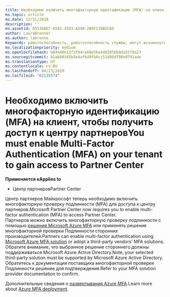 ```yaml
---
title: Необходимо включить многофакторную идентификацию (MFA) на клиенте для получения доступа к этой странице | Центр партнеров
ms.topic: article
ms.date: 12/21/2018
description: ''
ms.assetid: 05536BE7-A581-45D3-A390-2B9F139B5C6D
author: LauraBrenner
ms.author: labrenne
Keywords: работоспособность, работоспособность службы, могут возникнуть службы
ms.localizationpriority: medium
ms.openlocfilehash: b04440e11f3f04ca68e56e440585bb9da55f8a27
ms.sourcegitcommit: b1ab80345b4e4af649fb8cc51d96d798e0791ade
ms.translationtype: HT
ms.contentlocale: ru-RU
ms.lasthandoff: 04/23/2019
ms.locfileid: "62135574"
---
```

# <a name="you-must-enable-multi-factor-authentication-mfa-on-your-tenant-to-gain-access-to-partner-center"></a><span data-ttu-id="4783c-103">Необходимо включить многофакторную идентификацию (MFA) на клиент, чтобы получить доступ к центру партнеров</span><span class="sxs-lookup"><span data-stu-id="4783c-103">You must enable Multi-Factor Authentication (MFA) on your tenant to gain access to Partner Center</span></span>

<span data-ttu-id="4783c-104">**Применяется к**</span><span class="sxs-lookup"><span data-stu-id="4783c-104">**Applies to**</span></span>

- <span data-ttu-id="4783c-105">Центр партнеров</span><span class="sxs-lookup"><span data-stu-id="4783c-105">Partner Center</span></span>


<span data-ttu-id="4783c-106">Центр партнеров Майкрософт теперь необходимо включить многофакторную проверку подлинности (MFA) для доступа к центру партнеров.</span><span class="sxs-lookup"><span data-stu-id="4783c-106">Microsoft Partner Center now requires you to enable multi-factor authentication (MFA) to access Partner Center.</span></span>  
<span data-ttu-id="4783c-107">Партнеров можно включить многофакторную проверку подлинности с помощью [решения Microsoft Azure MFA](https://docs.microsoft.com/en-us/azure/active-directory/authentication/concept-mfa-howitworks) или применять решения многофакторной проверки Подлинности сторонних производителей.</span><span class="sxs-lookup"><span data-stu-id="4783c-107">Partners can enable multi-factor authentication using [Microsoft Azure MFA solution](https://docs.microsoft.com/en-us/azure/active-directory/authentication/concept-mfa-howitworks) or adopt a third-party vendors’ MFA solutions.</span></span> <span data-ttu-id="4783c-108">Обратите внимание, что выбранное решение стороннего должны поддерживаться Microsoft Azure Active Directory.</span><span class="sxs-lookup"><span data-stu-id="4783c-108">Note, your selected third-party solution must be supported by Microsoft Azure Active Directory.</span></span> <span data-ttu-id="4783c-109">Обратитесь к документации поставщика многофакторной проверки Подлинности решение для подтверждения.</span><span class="sxs-lookup"><span data-stu-id="4783c-109">Refer to your MFA solution provider documentation to confirm.</span></span> 

<span data-ttu-id="4783c-110">Дополнительные сведения о [развертывания Azure MFA](https://docs.microsoft.com/en-us/azure/active-directory/authentication/howto-mfa-getstarted).</span><span class="sxs-lookup"><span data-stu-id="4783c-110">Learn more about [Azure MFA deployment](https://docs.microsoft.com/en-us/azure/active-directory/authentication/howto-mfa-getstarted).</span></span> 
 
